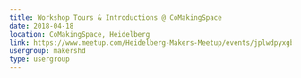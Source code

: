 ```yaml
---
title: Workshop Tours & Introductions @ CoMakingSpace
date: 2018-04-18
location: CoMakingSpace, Heidelberg
link: https://www.meetup.com/Heidelberg-Makers-Meetup/events/jplwdpyxgbxb/
usergroup: makershd
type: usergroup
---
```

